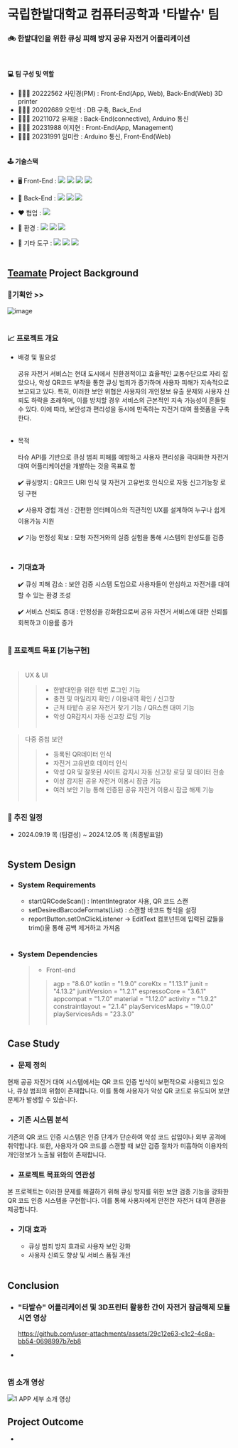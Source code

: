 # 국립한밭대학교 컴퓨터공학과 '타밭슈' 팀<br/>
### 🚲 한밭대인을 위한 큐싱 피해 방지 공유 자전거 어플리케이션
<br/>

#### 💻 **팀 구성 및 역할**
  - 🧑🏻‍💻 20222562 사민경(PM) : Front-End(App, Web), Back-End(Web) 3D printer
  - 👩🏻‍💻 20202689 오민석 : DB 구축, Back_End
  - 👩🏻‍💻 20211072 유재윤 : Back-End(connective), Arduino 통신
  - 👩🏻‍💻 20231988 이지현 : Front-End(App, Management)
  - 👩🏻‍💻 20231991 임미란 : Arduino 통신, Front-End(Web)
<br/><br/>

#### 🕹️ 기술스택
  - 🖥 Front-End :
      <img src="https://img.shields.io/badge/Figma-F24E1E?style=for-the-badge&logo=figma&logoColor=white">
      <img src="https://img.shields.io/badge/Android%20Studio-3DDC84?style=for-the-badge&logo=android-studio&logoColor=white">
      <img src="https://img.shields.io/badge/Kotlin-0095D5?style=for-the-badge&logo=kotlin&logoColor=white">
      <img src="https://img.shields.io/badge/MiriCanvas-FF7F50?style=for-the-badge&logoColor=white">
        
  - 💾 Back-End :
      <img src="https://img.shields.io/badge/Flask-000000?style=for-the-badge&logo=flask&logoColor=white">
      <img src="https://img.shields.io/badge/Python-3776AB?style=for-the-badge&logo=python&logoColor=white">
      <img src="https://img.shields.io/badge/MongoDB-47A248?style=flat&logo=MongoDB&logoColor=white">
      
  - ❤️ 협업 :
      <img src="https://img.shields.io/badge/Notion-000000?style=for-the-badge&logo=notion&logoColor=white">

  - 🏡 환경 :
      <img src="https://img.shields.io/badge/Visual_Studio_Code-0078D4?style=for-the-badge&logo=visual%20studio%20code&logoColor=white">
      <img src="https://img.shields.io/badge/GitHub-181717?style=for-the-badge&logo=github&logoColor=white">
      <img src="https://img.shields.io/badge/Git-F05032?style=for-the-badge&logo=git&logoColor=white">     

  - 💬 기타 도구 :
      <img src="https://img.shields.io/badge/ChatGPT-10A37F?style=for-the-badge&logo=openai&logoColor=white">
      <img src="https://img.shields.io/badge/Arduino-00979D?style=for-the-badge&logo=arduino&logoColor=white">
      <img src="https://img.shields.io/badge/3D%20Printer-F9A825?style=for-the-badge&logoColor=white">
<br/><br/>

## <u>Teamate</u> Project Background<br/>
### 📕기획안 >><br/>
![image](https://github.com/user-attachments/assets/02032fb7-044b-4c6f-9eb6-12e76a48df6a) <br/><br/>
    
### 📈 프로젝트 개요
- 배경 및 필요성<br/><br/>
공유 자전거 서비스는 현대 도시에서 친환경적이고 효율적인 교통수단으로 자리 잡았으나, 악성 QR코드 부착을 통한 큐싱 범죄가 증가하며 사용자 피해가 지속적으로 보고되고 있다. 특히, 이러한 보안 위협은 사용자의 개인정보 유출 문제와 사용자 신뢰도 하락을 초래하며, 이를 방치할 경우 서비스의 근본적인 지속 가능성이 흔들릴 수 있다. 이에 따라, 보안성과 편리성을 동시에 만족하는 자전거 대여 플랫폼을 구축한다.<br/><br/>
 
- 목적<br/><br/>
  타슈 API를 기반으로 큐싱 범죄 피해를 예방하고 사용자 편리성을 극대화한 자전거 대여 어플리케이션을 개발하는 것을 목표로 함<br/><br/>
  ✔️ 큐싱방지 : QR코드 URI 인식 및 자전거 고유번호 인식으로 자동 신고기능창 로딩 구현<br/><br/>
  ✔️ 사용자 경험 개선 : 간편한 인터페이스와 직관적인 UX를 설계하여 누구나 쉽게 이용가능 지원<br/><br/>
  ✔️ 기능 안정성 확보 : 모형 자전거와의 실증 실험을 통해 시스템의 완성도를 검증<br/><br/>
  
- ### 기대효과
  ✔️ 큐싱 피해 감소 : 보안 검증 시스템 도입으로 사용자들이 안심하고 자전거를 대여할 수 있는 환경 조성<br/><br/>
  ✔️ 서비스 신뢰도 증대 : 안정성을 강화함으로써 공유 자전거 서비스에 대한 신뢰를 회복하고 이용률 증가<br/><br/>
  
### 🎯 프로젝트 목표 [기능구현]<br/><br/>
> UX & UI
>> - 한밭대인을 위한 학번 로그인 기능
>> - 충전 및 마일리지 확인 / 이용내역 확인 / 신고창
>> - 근처 타밭슈 공유 자전거 찾기 기능 / QR스캔 대여 기능
>> - 악성 QR감지시 자동 신고창 로딩 기능 <br/><br/>

> 다중 중첩 보안
>> - 등록된 QR데이터 인식
>> - 자전거 고유번호 데이터 인식
>> - 악성 QR 및 잘못된 사이트 감지시 자동 신고창 로딩 및 데이터 전송
>> - 이상 감지된 공유 자전거 이용시 잠금 기능
>> - 여러 보안 기능 통해 인증된 공유 자전거 이용시 잠금 해제 기능 <br/><br/>

### 📅 추진 일정
  - 2024.09.19 목 (팀결성) ~ 2024.12.05 목 (최종발표일)<br/><br/>

## System Design
  - ### System Requirements
    - startQRCodeScan() : IntentIntegrator 사용, QR 코드 스캔
    - setDesiredBarcodeFormats(List<String>) : 스캔할 바코드 형식을 설정
    - reportButton.setOnClickListener → EditText 컴포넌트에 입력된 값들을 trim()울 통해 공백 제거하고 가져옴
    <br/><br/>
    
  - ### System Dependencies
    > - Front-end
      >>agp = "8.6.0"
      >>kotlin = "1.9.0"
      >>coreKtx = "1.13.1"
      >>junit = "4.13.2"
      >>junitVersion = "1.2.1"
      >>espressoCore = "3.6.1"
      >>appcompat = "1.7.0"
      >>material = "1.12.0"
      >>activity = "1.9.2"
      >>constraintlayout = "2.1.4"
      >>playServicesMaps = "19.0.0"
      >>playServicesAds = "23.3.0"
<br/><br/>

## Case Study
  - ### 문제 정의
현재 공공 자전거 대여 시스템에서는 QR 코드 인증 방식이 보편적으로 사용되고 있으나, 큐싱 범죄의 위험이 존재합니다. 이를 통해 사용자가 악성 QR 코드로 유도되어 보안 문제가 발생할 수 있습니다.

  - ### 기존 시스템 분석
기존의 QR 코드 인증 시스템은 인증 단계가 단순하여 악성 코드 삽입이나 외부 공격에 취약합니다. 또한, 사용자가 QR 코드를 스캔할 때 보안 검증 절차가 미흡하여 이용자의 개인정보가 노출될 위험이 존재합니다.

  -  ### 프로젝트 목표와의 연관성
본 프로젝트는 이러한 문제를 해결하기 위해 큐싱 방지를 위한 보안 검증 기능을 강화한 QR 코드 인증 시스템을 구현합니다. 이를 통해 사용자에게 안전한 자전거 대여 환경을 제공합니다.

  - ### 기대 효과
    - 큐싱 범죄 방지 효과로 사용자 보안 강화
    - 사용자 신뢰도 향상 및 서비스 품질 개선<br/><br/>
  
## Conclusion
  - ### "타밭슈" 어플리케이션 및 3D프린터 활용한 간이 자전거 잠금해제 모듈 시연 영상
    https://github.com/user-attachments/assets/29c12e63-c1c2-4c8a-bb54-0698997b7eb8


  - <br/><br/>
### 앱 소개 영상
![1  APP 세부 소개 영상](https://github.com/user-attachments/assets/e5301480-e57b-4a4a-9aad-834b7a7e173e)


## Project Outcome
- 
